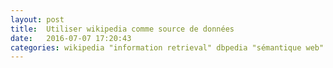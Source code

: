 ```yaml
---
layout: post
title:  Utiliser wikipedia comme source de données
date:   2016-07-07 17:20:43
categories: wikipedia "information retrieval" dbpedia "sémantique web"
---
```

